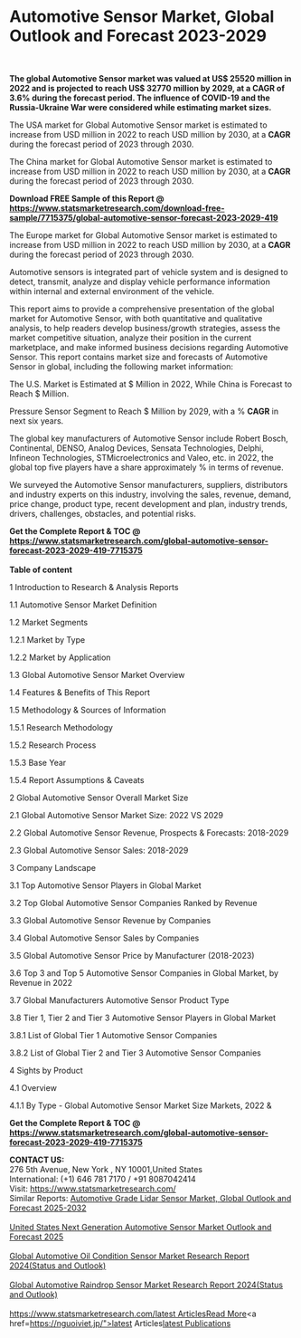 <h1>Automotive Sensor Market, Global Outlook and Forecast 2023-2029</h1><br/><p><strong>The global Automotive Sensor market was valued at US$ 25520 million in 2022 and is projected to reach US$ 32770 million by 2029, at a <strong>CAGR</strong> of 3.6% during the forecast period. The influence of COVID-19 and the Russia-Ukraine War were considered while estimating market sizes.</strong></p><p>The USA market for Global Automotive Sensor market is estimated to increase from USD million in 2022 to reach USD million by 2030, at a <strong>CAGR</strong> during the forecast period of 2023 through 2030.</p><p>The China market for Global Automotive Sensor market is estimated to increase from USD million in 2022 to reach USD million by 2030, at a <strong>CAGR</strong> during the forecast period of 2023 through 2030.</p><p><strong>Download FREE Sample of this Report @ <a href="https://www.statsmarketresearch.com/download-free-sample/7715375/global-automotive-sensor-forecast-2023-2029-419">https://www.statsmarketresearch.com/download-free-sample/7715375/global-automotive-sensor-forecast-2023-2029-419</a></strong></p><p>The Europe market for Global Automotive Sensor market is estimated to increase from USD million in 2022 to reach USD million by 2030, at a <strong>CAGR</strong> during the forecast period of 2023 through 2030.</p><p>Automotive sensors is integrated part of vehicle system and is designed to detect, transmit, analyze and display vehicle performance information within internal and external environment of the vehicle.</p><p>This report aims to provide a comprehensive presentation of the global market for Automotive Sensor, with both quantitative and qualitative analysis, to help readers develop business/growth strategies, assess the market competitive situation, analyze their position in the current marketplace, and make informed business decisions regarding Automotive Sensor. This report contains market size and forecasts of Automotive Sensor in global, including the following market information:</p><p>The U.S. Market is Estimated at $ Million in 2022, While China is Forecast to Reach $ Million.</p><p>Pressure Sensor Segment to Reach $ Million by 2029, with a % <strong>CAGR</strong> in next six years.</p><p>The global key manufacturers of Automotive Sensor include Robert Bosch, Continental, DENSO, Analog Devices, Sensata Technologies, Delphi, Infineon Technologies, STMicroelectronics and Valeo, etc. in 2022, the global top five players have a share approximately % in terms of revenue.</p><p>We surveyed the Automotive Sensor manufacturers, suppliers, distributors and industry experts on this industry, involving the sales, revenue, demand, price change, product type, recent development and plan, industry trends, drivers, challenges, obstacles, and potential risks.</p><div><b>Get the Complete Report & TOC @ <a href="https://www.statsmarketresearch.com/global-automotive-sensor-forecast-2023-2029-419-7715375">https://www.statsmarketresearch.com/global-automotive-sensor-forecast-2023-2029-419-7715375</a></b></div><br><b>Table of content</b><p>1 Introduction to Research & Analysis Reports<br />
 
  1.1 Automotive Sensor Market Definition<br />
 
  1.2 Market Segments<br />
 
  1.2.1 Market by Type<br />
 
  1.2.2 Market by Application<br />
 
  1.3 Global Automotive Sensor Market Overview<br />
 
  1.4 Features & Benefits of This Report<br />
 
  1.5 Methodology & Sources of Information<br />
 
  1.5.1 Research Methodology<br />
 
  1.5.2 Research Process<br />
 
  1.5.3 Base Year<br />
 
  1.5.4 Report Assumptions & Caveats<br />
 
 2 Global Automotive Sensor Overall Market Size<br />
 
  2.1 Global Automotive Sensor Market Size: 2022 VS 2029<br />
 
  2.2 Global Automotive Sensor Revenue, Prospects & Forecasts: 2018-2029<br />
 
  2.3 Global Automotive Sensor Sales: 2018-2029<br />
 
 3 Company Landscape<br />
 
  3.1 Top Automotive Sensor Players in Global Market<br />
 
  3.2 Top Global Automotive Sensor Companies Ranked by Revenue<br />
 
  3.3 Global Automotive Sensor Revenue by Companies<br />
 
  3.4 Global Automotive Sensor Sales by Companies<br />
 
  3.5 Global Automotive Sensor Price by Manufacturer (2018-2023)<br />
 
  3.6 Top 3 and Top 5 Automotive Sensor Companies in Global Market, by Revenue in 2022<br />
 
  3.7 Global Manufacturers Automotive Sensor Product Type<br />
 
  3.8 Tier 1, Tier 2 and Tier 3 Automotive Sensor Players in Global Market<br />
 
  3.8.1 List of Global Tier 1 Automotive Sensor Companies<br />
 
  3.8.2 List of Global Tier 2 and Tier 3 Automotive Sensor Companies<br />
 
 4 Sights by Product<br />
 
  4.1 Overview<br />
 
  4.1.1 By Type - Global Automotive Sensor Market Size Markets, 2022 &<br><div><b>Get the Complete Report & TOC @ <a href="https://www.statsmarketresearch.com/global-automotive-sensor-forecast-2023-2029-419-7715375">https://www.statsmarketresearch.com/global-automotive-sensor-forecast-2023-2029-419-7715375</a></b></div></p> <b>CONTACT US:</b><br>276 5th Avenue, New York , NY 10001,United States<br>International: (+1) 646 781 7170 / +91 8087042414<br>Visit: <a href="https://www.statsmarketresearch.com/">https://www.statsmarketresearch.com/</a><br>Similar Reports: <a href="https://www.statsmarketresearch.com/global-automotive-sensor-forecast-2023-2029-419-7715375">Automotive Grade Lidar Sensor Market, Global Outlook and Forecast 2025-2032</a><br/><br/><a href="https://www.statsmarketresearch.com/global-automotive-sensor-forecast-2023-2029-419-7715375">United States Next Generation Automotive Sensor Market Outlook and Forecast 2025</a><br/><br/><a href="https://www.statsmarketresearch.com/global-automotive-sensor-forecast-2023-2029-419-7715375">Global Automotive Oil Condition Sensor Market Research Report 2024(Status and Outlook)</a><br/><br/><a href="https://www.statsmarketresearch.com/global-automotive-sensor-forecast-2023-2029-419-7715375">Global Automotive Raindrop Sensor Market Research Report 2024(Status and Outlook)</a><br/><br/><a href="https://gyeongbokgung.com">https://www.statsmarketresearch.com/</a><a href="https://hallyeomaritime.com">latest Articles</a><a href="https://jingwansa.com">Read More</a><a href=https://nguoiviet.jp/">latest Articles</a><a href="https://www.intelmarketresearch.com/">latest Publications</a>